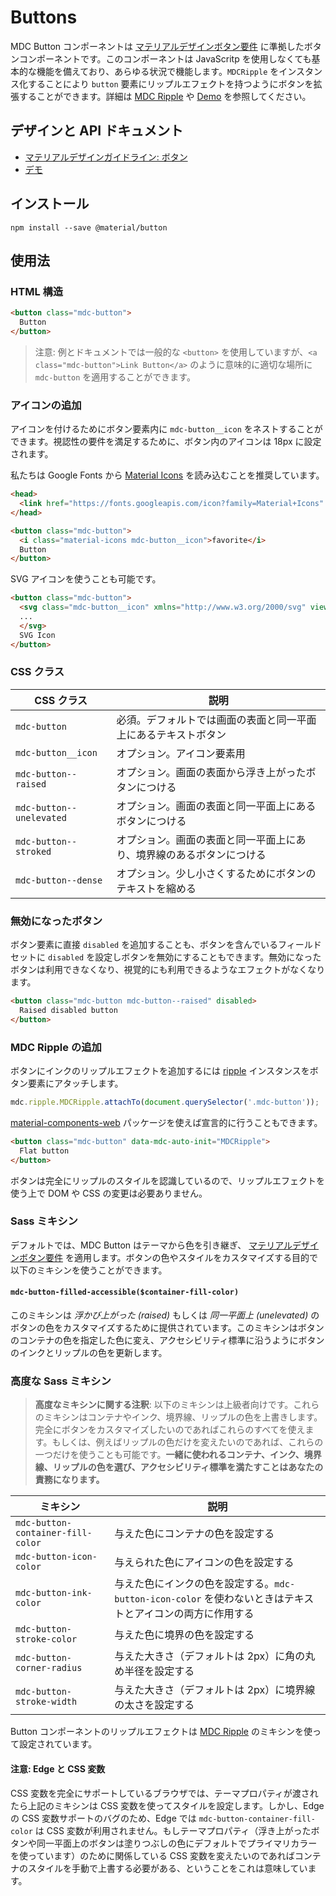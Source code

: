 <!--docs:
title: "Buttons"
layout: detail
section: components
excerpt: "Material Design-styled buttons."
iconId: button
path: /catalog/buttons/
-->

# Buttons

<!--<div class="article__asset">
  <a class="article__asset-link"
     href="https://material-components-web.appspot.com/button.html">
    <img src="{{ site.rootpath }}/images/mdc_web_screenshots/buttons.png" width="363" alt="Buttons screenshot">
  </a>
</div>-->

MDC Button コンポーネントは [マテリアルデザインボタン要件](https://material.io/guidelines/components/buttons.html) に準拠したボタンコンポーネントです。このコンポーネントは JavaScritp を使用しなくても基本的な機能を備えており、あらゆる状況で機能します。`MDCRipple` をインスタンス化することにより `button` 要素にリップルエフェクトを持つようにボタンを拡張することができます。詳細は [MDC Ripple](../mdc-ripple) や [Demo](https://material-components-web.appspot.com/button.html) を参照してください。

## デザインと API ドキュメント

<ul class="icon-list">
  <li class="icon-list-item icon-list-item--spec">
    <a href="https://material.io/guidelines/components/buttons.html">マテリアルデザインガイドライン: ボタン</a>
  </li>
  <li class="icon-list-item icon-list-item--link">
    <a href="https://material-components-web.appspot.com/button.html">デモ</a>
  </li>
</ul>

## インストール

```
npm install --save @material/button
```

## 使用法

### HTML 構造
```html
<button class="mdc-button">
  Button
</button>
```

> 注意: 例とドキュメントでは一般的な `<button>` を使用していますが、`<a class="mdc-button">Link Button</a>` のように意味的に適切な場所に `mdc-button` を適用することができます。

### アイコンの追加

アイコンを付けるためにボタン要素内に `mdc-button__icon` をネストすることができます。視認性の要件を満足するために、ボタン内のアイコンは 18px に設定されます。

私たちは Google Fonts から [Material Icons](https://material.io/icons/) を読み込むことを推奨しています。

```html
<head>
  <link href="https://fonts.googleapis.com/icon?family=Material+Icons" rel="stylesheet">
</head>

<button class="mdc-button">
  <i class="material-icons mdc-button__icon">favorite</i>
  Button
</button>
```

SVG アイコンを使うことも可能です。

```html
<button class="mdc-button">
  <svg class="mdc-button__icon" xmlns="http://www.w3.org/2000/svg" viewBox="...">
  ...
  </svg>
  SVG Icon
</button>
```

### CSS クラス


CSS クラス | 説明
--- | ---
`mdc-button` | 必須。デフォルトでは画面の表面と同一平面上にあるテキストボタン
`mdc-button__icon`    | オプション。アイコン要素用
`mdc-button--raised` | オプション。画面の表面から浮き上がったボタンにつける
`mdc-button--unelevated` | オプション。画面の表面と同一平面上にあるボタンにつける
`mdc-button--stroked` | オプション。画面の表面と同一平面上にあり、境界線のあるボタンにつける
`mdc-button--dense` | オプション。少し小さくするためにボタンのテキストを縮める


### 無効になったボタン

ボタン要素に直接 `disabled` を追加することも、ボタンを含んでいるフィールドセットに `disabled` を設定しボタンを無効にすることもできます。無効になったボタンは利用できなくなり、視覚的にも利用できるようなエフェクトがなくなります。

```html
<button class="mdc-button mdc-button--raised" disabled>
  Raised disabled button
</button>
```

### MDC Ripple の追加

ボタンにインクのリップルエフェクトを追加するには [ripple](../mdc-ripple) インスタンスをボタン要素にアタッチします。

```js
mdc.ripple.MDCRipple.attachTo(document.querySelector('.mdc-button'));
```

[material-components-web](../material-components-web) パッケージを使えば宣言的に行うこともできます。

```html
<button class="mdc-button" data-mdc-auto-init="MDCRipple">
  Flat button
</button>
```

ボタンは完全にリップルのスタイルを認識しているので、リップルエフェクトを使う上で DOM や CSS の変更は必要ありません。

### Sass ミキシン

デフォルトでは、MDC Button はテーマから色を引き継ぎ、 [マテリアルデザインボタン要件](https://material.io/guidelines/components/buttons.html) を適用します。ボタンの色やスタイルをカスタマイズする目的で以下のミキシンを使うことができます。

#### `mdc-button-filled-accessible($container-fill-color)`

このミキシンは <em>浮かび上がった (raised)</em> もしくは <em>同一平面上 (unelevated)</em> のボタンの色をカスタマイズするために提供されています。このミキシンはボタンのコンテナの色を指定した色に変え、アクセシビリティ標準に沿うようにボタンのインクとリップルの色を更新します。

### 高度な Sass ミキシン

> **高度なミキシンに関する注釈**: 以下のミキシンは上級者向けです。これらのミキシンはコンテナやインク、境界線、リップルの色を上書きします。完全にボタンをカスタマイズしたいのであればこれらのすべてを使えます。もしくは、例えばリップルの色だけを変えたいのであれば、これらの一つだけを使うことも可能です。**一緒に使われるコンテナ、インク、境界線、リップルの色を選び、アクセシビリティ標準を満たすことはあなたの責務になります。**

ミキシン | 説明
--- | ---
`mdc-button-container-fill-color` | 与えた色にコンテナの色を設定する
`mdc-button-icon-color` | 与えられた色にアイコンの色を設定する
`mdc-button-ink-color` | 与えた色にインクの色を設定する。`mdc-button-icon-color` を使わないときはテキストとアイコンの両方に作用する
`mdc-button-stroke-color` | 与えた色に境界の色を設定する
`mdc-button-corner-radius` | 与えた大きさ（デフォルトは 2px）に角の丸め半径を設定する
`mdc-button-stroke-width` | 与えた大きさ（デフォルトは 2px）に境界線の太さを設定する

Button コンポーネントのリップルエフェクトは [MDC Ripple](../mdc-ripple) のミキシンを使って設定されています。

#### 注意: Edge と CSS 変数

CSS 変数を完全にサポートしているブラウザでは、テーマプロパティが渡されたら上記のミキシンは CSS 変数を使ってスタイルを設定します。しかし、Edge の CSS 変数サポートのバグのため、Edge では `mdc-button-container-fill-color` は CSS 変数が利用されません。もしテーマプロパティ（浮き上がったボタンや同一平面上のボタンは塗りつぶしの色にデフォルトでプライマリカラーを使っています）のために関係している CSS 変数を変えたいのであればコンテナのスタイルを手動で上書する必要がある、ということをこれは意味しています。
